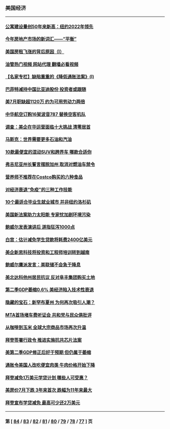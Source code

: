 ### 美国经济
---
#### [公寓建设量创50年来新高：纽约2022年领先](../../pages/ncid1078158/n13814200.md?09010045) 
#### [今年房地产市场的新词汇——“平衡”](../../pages/ncid1078158/n13814160.md?09010045) 
#### [美国房租飞涨的背后原因（I）](../../pages/ncid1078158/n13813815.md?09010045) 
#### [油管热门视频 网站代理 翻墙必看视频](http://209.222.30.114:81/youtube.html?09010045)
#### [【名家专栏】缺陷重重的《降低通胀法案》(I)](../../pages/ncid1078158/n13813807.md?09010045) 
#### [巴菲特减持中国比亚迪股份 投资者或跟随](../../pages/ncid1078158/n13813939.md?09010045) 
#### [美7月职缺超1120万 约为可用劳动力两倍](../../pages/ncid1078158/n13813850.md?09010045) 
#### [中华航空订购16架波音787 替换空客机队](../../pages/ncid1078158/n13813785.md?09010045) 
#### [调查：美企在华运营面临十大挑战 清零居首](../../pages/ncid1078158/n13813244.md?09010045) 
#### [马斯克：世界需要更多石油和汽油](../../pages/ncid1078158/n13813187.md?09010045) 
#### [10款最便宜的混动SUV和跨界车 哪款合适你](../../pages/ncid1078158/n13809515.md?09010045) 
#### [弗吉尼亚州长誓言摆脱加州 取消对燃油车禁令](../../pages/ncid1078158/n13812325.md?09010045) 
#### [营养师不推荐在Costco购买的六种食品](../../pages/ncid1078158/n13803881.md?09010045) 
#### [对经济衰退“免疫”的三种工作技能](../../pages/ncid1078158/n13811080.md?09010045) 
#### [10个最适合毕业生就业城市 并非纽约洛杉矶](../../pages/ncid1078158/n13811681.md?09010045) 
#### [美国新法案助力太阳能 专家忧加剧环境污染](../../pages/ncid1078158/n13811356.md?09010045) 
#### [鲍威尔发表演讲后 道指狂泻1000点](../../pages/ncid1078158/n13811019.md?09010045) 
#### [白宫：估计减免学生贷款将耗费2400亿美元](../../pages/ncid1078158/n13810957.md?09010045) 
#### [美企新思科技将投资和工程师培训转到越南](../../pages/ncid1078158/n13810915.md?09010045) 
#### [鲍威尔鹰派发言：美联储不会急于降息](../../pages/ncid1078158/n13810859.md?09010045) 
#### [美北达科他州居民抗议 反对阜丰集团购买土地](../../pages/ncid1078158/n13810771.md?09010045) 
#### [第二季GDP萎缩0.6% 美经济陷入技术性衰退](../../pages/ncid1078158/n13810687.md?09010045) 
#### [隐藏的宝石：新罕布夏州 为何再次吸引人潮？](../../pages/ncid1078158/n13810529.md?09010045) 
#### [MTA首场堵车费听证会 共和党与民众俱批评](../../pages/ncid1078158/n13810470.md?09010045) 
#### [从咖啡到玉米 全球大宗商品市场再次升温](../../pages/ncid1078158/n13810346.md?09010045) 
#### [拜登签署行政令 推进实施抗共芯片法案](../../pages/ncid1078158/n13810148.md?09010045) 
#### [美第二季GDP修正后好于预期 但仍属于萎缩](../../pages/ncid1078158/n13810044.md?09010045) 
#### [通胀令美国人改吃便宜肉类 牛肉价格开始下降](../../pages/ncid1078158/n13809752.md?09010045) 
#### [拜登减免1万美元学贷计划 哪些人可受惠？](../../pages/ncid1078158/n13809400.md?09010045) 
#### [美房价7月下跌 3年来首次 跌幅为11年来最大](../../pages/ncid1078158/n13809389.md?09010045) 
#### [拜登宣布学贷减免 最高可少还2万美元](../../pages/ncid1078158/n13809308.md?09010045) 

---
#### 第 [ [84](./84.md?09010045) / [83](./83.md?09010045) / [82](./82.md?09010045) / [81](./81.md?09010045) / [80](./80.md?09010045) / [79](./79.md?09010045) / [78](./78.md?09010045) / [77](./77.md?09010045) ] 页

